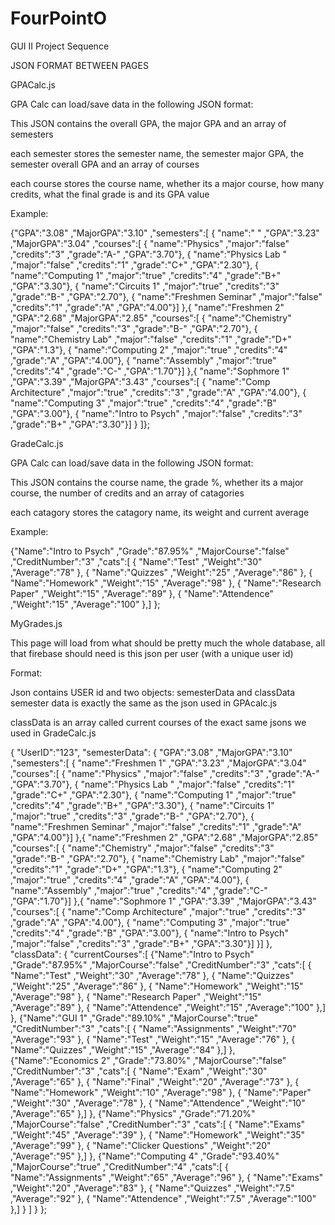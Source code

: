 # FourPointO
GUI II Project Sequence 

JSON FORMAT BETWEEN PAGES

GPACalc.js

GPA Calc can load/save data in the following JSON format:

This JSON contains the overall GPA, the major GPA and an array of semesters

each semester stores the semester name, the semester major GPA, the semester overall GPA and an array of courses

each course stores the course name, whether its a major course, how many credits, what the final grade is and its GPA value

Example:

{"GPA":"3.08" ,"MajorGPA":"3.10" ,"semesters":[
    { "name":" " ,"GPA":"3.23" ,"MajorGPA":"3.04" ,"courses":[
         { "name":"Physics" ,"major":"false" ,"credits":"3" ,"grade":"A-" ,"GPA":"3.70"},
         { "name":"Physics Lab " ,"major":"false" ,"credits":"1" ,"grade":"C+" ,"GPA":"2.30"},
         { "name":"Computing 1" ,"major":"true" ,"credits":"4" ,"grade":"B+" ,"GPA":"3.30"},
         { "name":"Circuits 1" ,"major":"true" ,"credits":"3" ,"grade":"B-" ,"GPA":"2.70"},
         { "name":"Freshmen Seminar" ,"major":"false" ,"credits":"1" ,"grade":"A" ,"GPA":"4.00"}]
    },{ "name":"Freshmen 2" ,"GPA":"2.68" ,"MajorGPA":"2.85" ,"courses":[
        { "name":"Chemistry" ,"major":"false" ,"credits":"3" ,"grade":"B-" ,"GPA":"2.70"},
        { "name":"Chemistry Lab" ,"major":"false" ,"credits":"1" ,"grade":"D+" ,"GPA":"1.3"},
        { "name":"Computing 2" ,"major":"true" ,"credits":"4" ,"grade":"A" ,"GPA":"4.00"},
        { "name":"Assembly" ,"major":"true" ,"credits":"4" ,"grade":"C-" ,"GPA":"1.70"}]
    },{ "name":"Sophmore 1" ,"GPA":"3.39" ,"MajorGPA":"3.43" ,"courses":[
        { "name":"Comp Architecture" ,"major":"true" ,"credits":"3" ,"grade":"A" ,"GPA":"4.00"},
        { "name":"Computing 3" ,"major":"true" ,"credits":"4" ,"grade":"B" ,"GPA":"3.00"},
        { "name":"Intro to Psych" ,"major":"false" ,"credits":"3" ,"grade":"B+" ,"GPA":"3.30"}]
    }
]};

GradeCalc.js

GPA Calc can load/save data in the following JSON format:

This JSON contains the course name, the grade %, whether its a major course, the number of credits and an array of catagories

each catagory stores the catagory name, its weight and current average

Example:

{"Name":"Intro to Psych" ,"Grade":"87.95%" ,"MajorCourse":"false" ,"CreditNumber":"3" ,"cats":[
    { "Name":"Test" ,"Weight":"30" ,"Average":"78" },
    { "Name":"Quizzes" ,"Weight":"25" ,"Average":"86" },
    { "Name":"Homework" ,"Weight":"15" ,"Average":"98" },
    { "Name":"Research Paper" ,"Weight":"15" ,"Average":"89" },
    { "Name":"Attendence" ,"Weight":"15" ,"Average":"100" },]
};  

MyGrades.js

This page will load from what should be pretty much the whole database, all that firebase should need is this json per user (with a unique user id)

Format:

Json contains USER id and two objects: semesterData and classData
semester data is exactly the same as the json used in GPAcalc.js

classData is an array called current courses of the exact same jsons we used in GradeCalc.js


{
"UserID":"123",
"semesterData":
    { "GPA":"3.08" ,"MajorGPA":"3.10" ,"semesters":[
        { "name":"Freshmen 1" ,"GPA":"3.23" ,"MajorGPA":"3.04" ,"courses":[
            { "name":"Physics" ,"major":"false" ,"credits":"3" ,"grade":"A-" ,"GPA":"3.70"},
            { "name":"Physics Lab " ,"major":"false" ,"credits":"1" ,"grade":"C+" ,"GPA":"2.30"},
            { "name":"Computing 1" ,"major":"true" ,"credits":"4" ,"grade":"B+" ,"GPA":"3.30"},
            { "name":"Circuits 1" ,"major":"true" ,"credits":"3" ,"grade":"B-" ,"GPA":"2.70"},
            { "name":"Freshmen Seminar" ,"major":"false" ,"credits":"1" ,"grade":"A" ,"GPA":"4.00"}]
        },{ "name":"Freshmen 2" ,"GPA":"2.68" ,"MajorGPA":"2.85" ,"courses":[
            { "name":"Chemistry" ,"major":"false" ,"credits":"3" ,"grade":"B-" ,"GPA":"2.70"},
            { "name":"Chemistry Lab" ,"major":"false" ,"credits":"1" ,"grade":"D+" ,"GPA":"1.3"},
            { "name":"Computing 2" ,"major":"true" ,"credits":"4" ,"grade":"A" ,"GPA":"4.00"},
            { "name":"Assembly" ,"major":"true" ,"credits":"4" ,"grade":"C-" ,"GPA":"1.70"}]
        },{ "name":"Sophmore 1" ,"GPA":"3.39" ,"MajorGPA":"3.43" ,"courses":[
            { "name":"Comp Architecture" ,"major":"true" ,"credits":"3" ,"grade":"A" ,"GPA":"4.00"},
            { "name":"Computing 3" ,"major":"true" ,"credits":"4" ,"grade":"B" ,"GPA":"3.00"},
            { "name":"Intro to Psych" ,"major":"false" ,"credits":"3" ,"grade":"B+" ,"GPA":"3.30"}]
        }]
    },
"classData":
    { "currentCourses":[
            {"Name":"Intro to Psych" ,"Grade":"87.95%" ,"MajorCourse":"false" ,"CreditNumber":"3" ,"cats":[
                { "Name":"Test" ,"Weight":"30" ,"Average":"78" },
                { "Name":"Quizzes" ,"Weight":"25" ,"Average":"86" },
                { "Name":"Homework" ,"Weight":"15" ,"Average":"98" },
                { "Name":"Research Paper" ,"Weight":"15" ,"Average":"89" },
                { "Name":"Attendence" ,"Weight":"15" ,"Average":"100" },]
            },
            {"Name":"GUI 1" ,"Grade":"89.10%" ,"MajorCourse":"true" ,"CreditNumber":"3" ,"cats":[
                { "Name":"Assignments" ,"Weight":"70" ,"Average":"93" },
                { "Name":"Test" ,"Weight":"15" ,"Average":"76" },
                { "Name":"Quizzes" ,"Weight":"15" ,"Average":"84" },]
            },
            {"Name":"Economics 2" ,"Grade":"73.80%" ,"MajorCourse":"false" ,"CreditNumber":"3" ,"cats":[
                { "Name":"Exam" ,"Weight":"30" ,"Average":"65" },
                { "Name":"Final" ,"Weight":"20" ,"Average":"73" },
                { "Name":"Homework" ,"Weight":"10" ,"Average":"98" },
                { "Name":"Paper" ,"Weight":"30" ,"Average":"78" },
                { "Name":"Attendence" ,"Weight":"10" ,"Average":"65" },]
            },
            {"Name":"Physics" ,"Grade":"71.20%" ,"MajorCourse":"false" ,"CreditNumber":"3" ,"cats":[
                { "Name":"Exams" ,"Weight":"45" ,"Average":"39" },
                { "Name":"Homework" ,"Weight":"35" ,"Average":"99" },
                { "Name":"Clicker Questions" ,"Weight":"20" ,"Average":"95" },]
            },
            {"Name":"Computing 4" ,"Grade":"93.40%" ,"MajorCourse":"true" ,"CreditNumber":"4" ,"cats":[
                { "Name":"Assignments" ,"Weight":"65" ,"Average":"96" },
                { "Name":"Exams" ,"Weight":"20" ,"Average":"83" },
                { "Name":"Quizzes" ,"Weight":"7.5" ,"Average":"92" },
                { "Name":"Attendence" ,"Weight":"7.5" ,"Average":"100" },]
            }
        ]
    }
};




